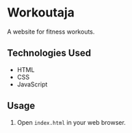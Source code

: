 # Workoutaja

A website for fitness workouts.

## Technologies Used

*   HTML
*   CSS
*   JavaScript

## Usage

1.  Open `index.html` in your web browser.
